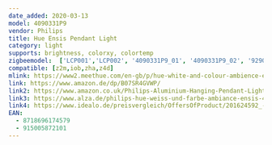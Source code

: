 ```yaml
---
date_added: 2020-03-13
model: 4090331P9
vendor: Philips
title: Hue Ensis Pendant Light
category: light
supports: brightness, colorxy, colortemp
zigbeemodel:  ['LCP001','LCP002', '4090331P9_01', '4090331P9_02', '929003053301_01', '929003053301_02']
compatible: [z2m,iob,zha,z4d]
mlink: https://www2.meethue.com/en-gb/p/hue-white-and-colour-ambience-ensis-pendant-light/4090331P9
link: https://www.amazon.de/dp/B07SR4GVWP/
link2: https://www.amazon.co.uk/Philips-Aluminium-Hanging-Pendant-Lights/dp/B07SR4GVWP/
link3: https://www.alza.de/philips-hue-weiss-und-farbe-ambiance-ensis-40903-31-p7-d5678376.htm
link4: https://www.idealo.de/preisvergleich/OffersOfProduct/201624592_-hue-white-color-ambience-ensis-philips.html
EAN: 
  - 8718696174579
  - 915005872101
---
```


